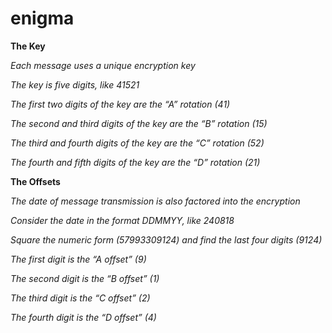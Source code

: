 # enigma

**The Key**

_Each message uses a unique encryption key_

_The key is five digits, like 41521_

_The first two digits of the key are the “A” rotation (41)_

_The second and third digits of the key are the “B” rotation (15)_

_The third and fourth digits of the key are the “C” rotation (52)_

_The fourth and fifth digits of the key are the “D” rotation (21)_

**The Offsets**

_The date of message transmission is also factored into the encryption_

_Consider the date in the format DDMMYY, like 240818_

_Square the numeric form (57993309124) and find the last four digits (9124)_

_The first digit is the “A offset” (9)_

_The second digit is the “B offset” (1)_

_The third digit is the “C offset” (2)_

_The fourth digit is the “D offset” (4)_
